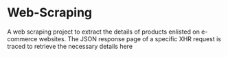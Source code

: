 # Web-Scraping
A web scraping project to extract the details of products enlisted on e-commerce websites. The JSON response page of a specific XHR request is traced to retrieve the necessary details here
